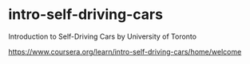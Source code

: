 # intro-self-driving-cars
Introduction to Self-Driving Cars by University of Toronto

https://www.coursera.org/learn/intro-self-driving-cars/home/welcome
